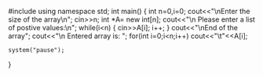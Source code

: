 
#include<iostream>
using namespace std;
int main()
{
	int n=0,i=0;
	cout<<"\nEnter the size of the array\n";
	cin>>n;
	int *A= new int[n];
	cout<<"\n Please enter a list of postive values:\n";
	while(i<n)
	{
		cin>>A[i];
		i++;
	}
	cout<<"\nEnd of the array";
	cout<<"\n Entered array is: ";
	for(int i=0;i<n;i++)
		cout<<"\t"<<A[i];






	system("pause");
}
